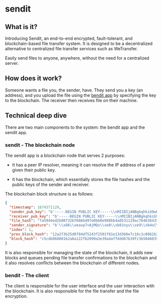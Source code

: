 # sendit

## What is it?

Introducing Sendit, an end-to-end encrypted, fault-tolerant, and blockchain-based file transfer system. It is designed to be a decentralized alternative to centralized file transfer services such as WeTransfer.

Easily send files to anyone, anywhere, without the need for a centralized server.

## How does it work?

Someone wants a file you, the sender, have. They send you a key (an address), and you upload the file using the [bendit app](https://github.com/hainsdominic/bendit) by specifying the key to the blockchain. The receiver then receives file on their machine.

## Technical deep dive

There are two main components to the system: the bendit app and the sendit app.

### sendit - The blockchain node

The sendit app is a blockchain node that serves 2 purposes:

- It has a peer IP resolver, meaning it can resolve the IP address of a peer given their public key.

- It has the blockchain, which essentially stores the file hashes and the public keys of the sender and receiver.

The blockchain block structure is as follows:

```json
{
  "timestamp": 1674371129,
  "sender_pub_key": "b'-----BEGIN PUBLIC KEY-----\\nMIIBIjANBgkqhkiG9w0BAQEFAAOCAQ8AMIIBCgKCAQEAxpj1jAU/RoTfNoOnfaTD\\nmcWqjbnxY+7NmTQJJVIPrdQ29mFb9WJOW8YdtCRLoxF70ABdz1davXew+x2JkShH\\nEmN5XY/nRCFRolQpgwiftpbe5R0vJ9xJEXeip0DZmX+HPlWAkmm6VD3euc8GV9TH\\nEk0noZ3g6t5Bq+yWo9WDfjAVINUNv8nYx61k/U0pLhyzJ7AY0FywpvWS8X6x44OH\\njEWlQe8YRNi5fgY8dKyW7aGSi8mOowsG/UWshJTmq5BpvTY5c1SZCIZwIC1n6T6r\\nHQ5L9Ad3BZjlq3dApQwpzZGfhMMIs/+noIhDDJGK6FvKQIbtf2bd2POg72V7yALP\\ncQIDAQAB\\n-----END PUBLIC KEY-----\\n'",
  "receiver_pub_key": "b'-----BEGIN PUBLIC KEY-----\\nMIIBIjANBgkqhkiG9w0BAQEFAAOCAQ8AMIIBCgKCAQEAotFJw10yfZxiDZ7UXieE\\nGndSOjqde5NB7EXkV2BbEexCf/nvW88UXUXx15r3hwweZs9fH00TUA9RkiTMm5TC\\nM1srW7RvN1qlBokdOgSLN3R/LTBloIO6STwxmuuLqF5bkMy9GuAWKq7q1wYkNPat\\nT6N3DyBcSHam+XfWJh+mBNWzlj4oqevoD3mjbg8jefRl4l+p6FDeiezrLYdgBJUy\\nH7SkETe7QOlFnfIel2AsMhRGo5Pf9mQ7Ca87mEmIOxYbEMDvyTZLLeEuubggTLiy\\nq5ww7m/9Cn/GlnNHAsCu8oP+vI5Jv8hNZpp8N9ChRHbo57JS4R77aOdEd2vx/Nw/\\nNQIDAQAB\\n-----END PUBLIC KEY-----\\n'",
  "file_hash": "fa5944ed2b80732bf6866497e0b60e988bb4a0531129ac764636435c0efe3da8",
  "sender_signature": "b'\\x86\\xeavp7<AjMQv\\xe8\\xb81nyu\\xe9\\xb4o{\\xeb\\x1a\\xa9\\xb6\\xd7\\xe5\\x07\\xfcc\\x1e\\xc8.>\\xe6&\\xbe\\xa1\\x12\\xffe]\\xd9Y+b\\x10\\xe2\\xe2J\\x8c\\x16\\xdc\\xa2]\\x99]$\\xe4P\"\\x869\\xbb\\xd7o\\x04\\xbf\\x8f\\xbcX\\xa65\\x9d\\xe9\\x1b\\x1d\\xf8u\\xd3\\xbe\\x9c\\xbd\\xaa{\\x12\\xc5Bt\\xd1\\x9d6\\xfae\\x01N\\x1d\\x9a(bU\\x86\\\\`^X\\x88\\xc0L\\xf4\\xc3\\x8f\\xe4\\xaf\\xed\\x00\\xa9\\r\\x1b\\xbd\\x04\\x80T,\\tE\\x94 i\\x90Z\\xed\\x9a\\x83#y\\x9c\\xa6 24dj\\xd2\\xda\\xc6\\xc3\\x13D;\\xbe\\x05M\\xe9\\x86K\\xa2\\tU\\xff\\xc0,x\\x15\\xc6\\xd4)\\x93|\\x1aw\\x93Ho\\x03]5M\\x06\\x91\\x82\\xfb\\x88\\xb3\\xf5x\\xa1{#)o\\xed\\x16j\\xb4D\\xecY\\x88]p\\xab\\xf7\\x8fWh\\xa4xk:\\xd0 \\xb1Z\\xdbb\\xb2G\\x99\\xcc\\x16\\r\\xa4\\x144 \\x7f\\x98\\x8a\\xae\\xdb\\xb3\\x8d\\xe3\\x8c\\xbb\\r\\xbf\\xbe\\xad\\xf2\\xffV1\\xcc\\x11\\xf7\\x95)h\\xf3\\xe2\\x91\\xf4\\xa3N'",
  "index": 1,
  "prev_block_hash": "12a2f3b25d8f84df5243f2501f61e13d366e7c16c1c0861b2991c81819586825",
  "block_hash": "c5cdb868801b2a6a122fb2099a3e39adaffddd67b39fc3b58460391d4d2c5fd6"
}
```

It is also responsible for managing the state of the blockchain, it adds new blocks and queues pending file transfer confirmations to the blockchain and it also resolves conflicts between the blockchain of different nodes.

### bendit - The client

The client is responsible for the user interface and the user interaction with the blockchain. It is also responsible for the file transfer and the file encryption.
